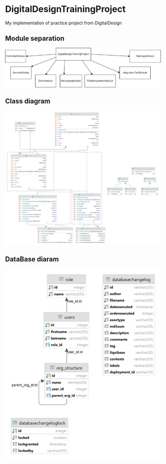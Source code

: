 # DigitalDesignTrainingProject
My implementation of practice project from DigitalDesign

## Module separation
![Module diagram](ModuleScheme.png)

## Class diagram
![Class diagram](ClassDiagram.png)

## DataBase diaram
![DataBase diaram](DBDiagram.png)
